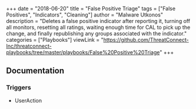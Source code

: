 +++
date = "2018-06-20"
title = "False Positive Triage"
tags = ["False Positives", "Indicators", "Cleaning"]
author = "Malware Utkonos"
description = "Deletes a false positive indicator after reporting it, turning off all monitors, resetting all ratings, waiting enough time for CAL to pick up the change, and finally republishing any groups associated with the indicator."
categories = ["Playbooks"]
viewLink = "https://github.com/ThreatConnect-Inc/threatconnect-playbooks/tree/master/playbooks/False%20Positive%20Triage"
+++

## Documentation

### Triggers

- UserAction
